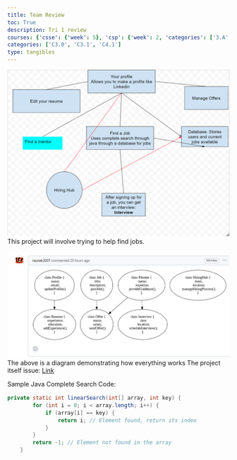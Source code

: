 ```yaml
---
title: Team Review
toc: True
description: Tri 1 review
courses: {'csse': {'week': 5}, 'csp': {'week': 2, 'categories': ['3.A', '5.B']}, 'csa': {'week': 23}}
categories: ['C3.0', 'C3.1', 'C4.1']
type: tangibles
---
```

![Alt text](image-3.png)
This project will involve trying to help find jobs.

![Alt text](image-4.png)
The above is a diagram demonstrating how everything works
The project itself issue: [Link](https://github.com/RIK-CSA/RIK-CSA-backend/issues/1)

Sample Java Complete Search Code:
```java
private static int linearSearch(int[] array, int key) {
        for (int i = 0; i < array.length; i++) {
            if (array[i] == key) {
                return i; // Element found, return its index
            }
        }
        return -1; // Element not found in the array
    }
```